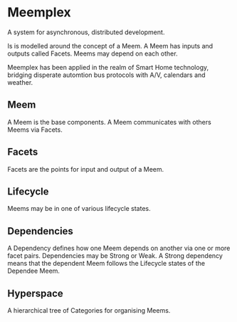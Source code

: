 Meemplex
========

A system for asynchronous, distributed development.

Is is modelled around the concept of a Meem.  A Meem has inputs and outputs called Facets.
Meems may depend on each other.

Meemplex has been applied in the realm of Smart Home technology, bridging disperate automtion bus protocols with A/V, calendars and weather.

Meem
----
A Meem is the base components.  A Meem communicates with others Meems via Facets.

Facets
------
Facets are the points for input and output of a Meem.

Lifecycle
---------
Meems may be in one of various lifecycle states.

Dependencies
------------
A Dependency defines how one Meem depends on another via one or more facet pairs.
Dependencies may be Strong or Weak.  A Strong dependency means that the dependent Meem follows the Lifecycle states of the
Dependee Meem.

Hyperspace
----------
A hierarchical tree of Categories for organising Meems.
